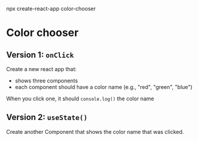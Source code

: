 npx create-react-app color-chooser

# Color chooser

## Version 1: `onClick`

Create a new react app that:

- shows three components
- each component should have a color name (e.g., "red", "green", "blue")

When you click one, it should `console.log()` the color name


## Version 2: `useState()`

Create another Component that shows the color name that was clicked.
